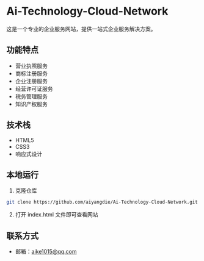 # Ai-Technology-Cloud-Network

这是一个专业的企业服务网站，提供一站式企业服务解决方案。

## 功能特点

- 营业执照服务
- 商标注册服务
- 企业注册服务
- 经营许可证服务
- 税务管理服务
- 知识产权服务

## 技术栈

- HTML5
- CSS3
- 响应式设计

## 本地运行

1. 克隆仓库
```bash
git clone https://github.com/aiyangdie/Ai-Technology-Cloud-Network.git
```

2. 打开 index.html 文件即可查看网站

## 联系方式

- 邮箱：aike1015@qq.com 